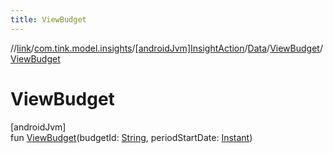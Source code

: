 ```yaml
---
title: ViewBudget
---
```

//[link](../../../../../index.html)/[com.tink.model.insights](../../../index.html)/[[androidJvm]InsightAction](../../index.html)/[Data](../index.html)/[ViewBudget](index.html)/[ViewBudget](-view-budget.html)



# ViewBudget



[androidJvm]\
fun [ViewBudget](-view-budget.html)(budgetId: [String](https://kotlinlang.org/api/latest/jvm/stdlib/kotlin/-string/index.html), periodStartDate: [Instant](https://developer.android.com/reference/kotlin/java/time/Instant.html))




